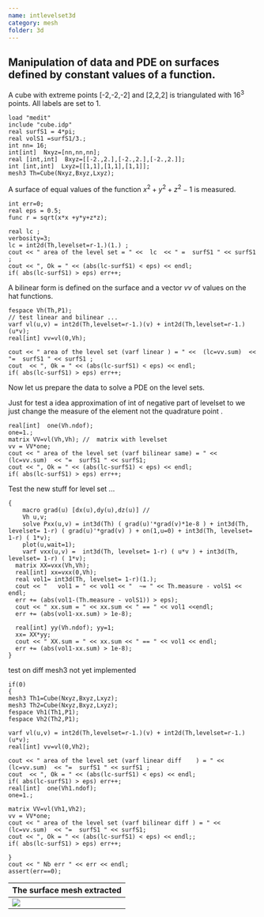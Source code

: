 ```yaml
---
name: intlevelset3d
category: mesh
folder: 3d
---
```


## Manipulation of data and PDE on surfaces defined by constant values of a function.

A cube with extreme points [-2,-2,-2] and [2,2,2] is triangulated with $16^3$ points. All labels are set to 1.
~~~freefem
load "medit"
include "cube.idp"
real surfS1 = 4*pi;
real volS1 =surfS1/3.; 
int nn= 16; 
int[int]  Nxyz=[nn,nn,nn];
real [int,int]  Bxyz=[[-2.,2.],[-2.,2.],[-2.,2.]];
int [int,int]  Lxyz=[[1,1],[1,1],[1,1]];
mesh3 Th=Cube(Nxyz,Bxyz,Lxyz);
~~~
A  surface of equal values of the function $x^2+y^2+z^2-1$  is measured.
~~~freefem
int err=0;
real eps = 0.5;
func r = sqrt(x*x +y*y+z*z);

real lc ;
verbosity=3;
lc = int2d(Th,levelset=r-1.)(1.) ; 
cout << " area of the level set = " <<  lc  << " =  surfS1 " << surfS1 ;
cout << ", Ok = " << (abs(lc-surfS1) < eps) << endl; 
if( abs(lc-surfS1) > eps) err++;
~~~
A bilinear form is defined on the surface and a vector $vv$  of values on the hat functions.
~~~freefem
fespace Vh(Th,P1);
// test linear and bilinear ... 
varf vl(u,v) = int2d(Th,levelset=r-1.)(v) + int2d(Th,levelset=r-1.)(u*v);
real[int] vv=vl(0,Vh);

cout << " area of the level set (varf linear ) = " <<  (lc=vv.sum)  << "=  surfS1 " << surfS1 ;
cout  << ", Ok = " << (abs(lc-surfS1) < eps) << endl;
if( abs(lc-surfS1) > eps) err++; 
~~~
Now let us prepare the data to solve a PDE on the level sets.

Just for test a idea approximation of int of negative part of levelset  to we just change the measure of the element not the quadrature point .
~~~freefem
real[int]  one(Vh.ndof); 
one=1.;
matrix VV=vl(Vh,Vh); //  matrix with levelset
vv = VV*one;
cout << " area of the level set (varf bilinear same) = " <<  (lc=vv.sum)  << "=  surfS1 " << surfS1;
cout << ", Ok = " << (abs(lc-surfS1) < eps) << endl;
if( abs(lc-surfS1) > eps) err++;
~~~
Test the new stuff for level set ...
~~~freefem
{
    macro grad(u) [dx(u),dy(u),dz(u)] //
    Vh u,v;
    solve Pxx(u,v) = int3d(Th) ( grad(u)'*grad(v)*1e-8 ) + int3d(Th, levelset= 1-r) ( grad(u)'*grad(v) ) + on(1,u=0) + int3d(Th, levelset= 1-r) ( 1*v);
    plot(u,wait=1);   
    varf vxx(u,v) =  int3d(Th, levelset= 1-r) ( u*v ) + int3d(Th, levelset= 1-r) ( 1*v);
  matrix XX=vxx(Vh,Vh);
  real[int] xx=vxx(0,Vh);
  real vol1= int3d(Th, levelset= 1-r)(1.);
  cout << "   vol1 = " << vol1 << "  ~= " << Th.measure - volS1 << endl;
  err += (abs(vol1-(Th.measure - volS1)) > eps); 
  cout << " xx.sum = " << xx.sum << " == " << vol1 <<endl;
  err += (abs(vol1-xx.sum) > 1e-8); 
  
  real[int] yy(Vh.ndof); yy=1;
  xx= XX*yy;
  cout << " XX.sum = " << xx.sum << " == " << vol1 << endl;
  err += (abs(vol1-xx.sum) > 1e-8); 
}
~~~
test on diff mesh3  not yet implemented
~~~freefem
if(0)
{
mesh3 Th1=Cube(Nxyz,Bxyz,Lxyz);
mesh3 Th2=Cube(Nxyz,Bxyz,Lxyz);
fespace Vh1(Th1,P1);
fespace Vh2(Th2,P1);

varf vl(u,v) = int2d(Th,levelset=r-1.)(v) + int2d(Th,levelset=r-1.)(u*v);
real[int] vv=vl(0,Vh2);

cout << " area of the level set (varf linear diff    ) = " <<  (lc=vv.sum)  << "=  surfS1 " << surfS1 ;
cout  << ", Ok = " << (abs(lc-surfS1) < eps) << endl;
if( abs(lc-surfS1) > eps) err++; 
real[int]  one(Vh1.ndof); 
one=1.;

matrix VV=vl(Vh1,Vh2);
vv = VV*one;
cout << " area of the level set (varf bilinear diff ) = " <<  (lc=vv.sum)  << "=  surfS1 " << surfS1;
cout << ", Ok = " << (abs(lc-surfS1) < eps) << endl;; 
if( abs(lc-surfS1) > eps) err++;

}
cout << " Nb err " << err << endl;
assert(err==0);
~~~

| The surface mesh extracted |
|----------------------------|
|![][_solution]              |

[_solution]: https://raw.githubusercontent.com/phtournier/ffmdtest/refs/heads/main/figures/3d/intlevelset3d/solution.png